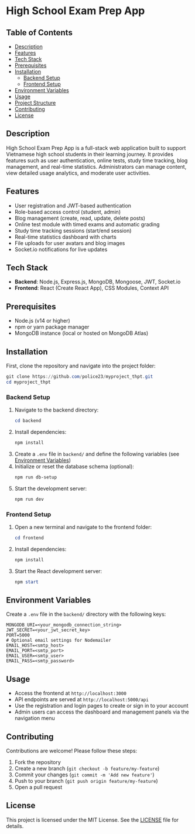 # High School Exam Prep App

## Table of Contents
- [Description](#description)
- [Features](#features)
- [Tech Stack](#tech-stack)
- [Prerequisites](#prerequisites)
- [Installation](#installation)
  - [Backend Setup](#backend-setup)
  - [Frontend Setup](#frontend-setup)
- [Environment Variables](#environment-variables)
- [Usage](#usage)
- [Project Structure](#project-structure)
- [Contributing](#contributing)
- [License](#license)

## Description
High School Exam Prep App is a full-stack web application built to support Vietnamese high school students in their learning journey. It provides features such as user authentication, online tests, study time tracking, blog management, and real-time statistics. Administrators can manage content, view detailed usage analytics, and moderate user activities.

## Features
- User registration and JWT-based authentication
- Role-based access control (student, admin)
- Blog management (create, read, update, delete posts)
- Online test module with timed exams and automatic grading
- Study time tracking sessions (start/end session)
- Real-time statistics dashboard with charts
- File uploads for user avatars and blog images
- Socket.io notifications for live updates

## Tech Stack
- **Backend**: Node.js, Express.js, MongoDB, Mongoose, JWT, Socket.io
- **Frontend**: React (Create React App), CSS Modules, Context API

## Prerequisites
- Node.js (v14 or higher)
- npm or yarn package manager
- MongoDB instance (local or hosted on MongoDB Atlas)

## Installation
First, clone the repository and navigate into the project folder:
```powershell
git clone https://github.com/police23/myproject_thpt.git
cd myproject_thpt
```

### Backend Setup
1. Navigate to the backend directory:
   ```powershell
   cd backend
   ```
2. Install dependencies:
   ```powershell
   npm install
   ```
3. Create a `.env` file in `backend/` and define the following variables (see [Environment Variables](#environment-variables))
4. Initialize or reset the database schema (optional):
   ```powershell
   npm run db-setup
   ```
5. Start the development server:
   ```powershell
   npm run dev
   ```

### Frontend Setup
1. Open a new terminal and navigate to the frontend folder:
   ```powershell
   cd frontend
   ```
2. Install dependencies:
   ```powershell
   npm install
   ```
3. Start the React development server:
   ```powershell
   npm start
   ```

## Environment Variables
Create a `.env` file in the `backend/` directory with the following keys:
```dotenv
MONGODB_URI=<your_mongodb_connection_string>
JWT_SECRET=<your_jwt_secret_key>
PORT=5000
# Optional email settings for Nodemailer
EMAIL_HOST=<smtp_host>
EMAIL_PORT=<smtp_port>
EMAIL_USER=<smtp_user>
EMAIL_PASS=<smtp_password>
```

## Usage
- Access the frontend at `http://localhost:3000`
- API endpoints are served at `http://localhost:5000/api`
- Use the registration and login pages to create or sign in to your account
- Admin users can access the dashboard and management panels via the navigation menu

## Contributing
Contributions are welcome! Please follow these steps:
1. Fork the repository
2. Create a new branch (`git checkout -b feature/my-feature`)
3. Commit your changes (`git commit -m 'Add new feature'`)
4. Push to your branch (`git push origin feature/my-feature`)
5. Open a pull request

## License
This project is licensed under the MIT License. See the [LICENSE](LICENSE) file for details.